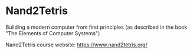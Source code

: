 # Nand2Tetris
Building a modern computer from first principles (as described in the book "The Elements of Computer Systems")

Nand2Tetris course website: https://www.nand2tetris.org/
